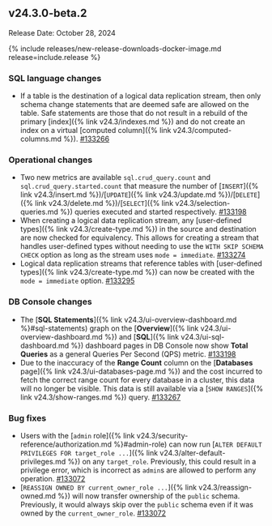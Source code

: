## v24.3.0-beta.2

Release Date: October 28, 2024

{% include releases/new-release-downloads-docker-image.md release=include.release %}

<h3 id="v24-3-0-beta-2-sql-language-changes">SQL language changes</h3>

- If a table is the destination of a logical data replication stream, then only schema change statements that are deemed safe are allowed on the table. Safe statements are those that do not result in a rebuild of the primary [index]({% link v24.3/indexes.md %}) and do not create an index on a virtual [computed column]({% link v24.3/computed-columns.md %}). [#133266][#133266]

<h3 id="v24-3-0-beta-2-operational-changes">Operational changes</h3>

- Two new metrics are available `sql.crud_query.count` and `sql.crud_query.started.count` that measure the number of [`INSERT`]({% link v24.3/insert.md %})/[`UPDATE`]({% link v24.3/update.md %})/[`DELETE`]({% link v24.3/delete.md %})/[`SELECT`]({% link v24.3/selection-queries.md %}) queries executed and started respectively. [#133198][#133198]
- When creating a logical data replication stream, any [user-defined types]({% link v24.3/create-type.md %}) in the source and destination are now checked for equivalency. This allows for creating a stream that handles user-defined types without needing to use the `WITH SKIP SCHEMA CHECK` option as long as the stream uses `mode = immediate`. [#133274][#133274]
- Logical data replication streams that reference tables with [user-defined types]({% link v24.3/create-type.md %}) can now be created with the `mode = immediate` option. [#133295][#133295]

<h3 id="v24-3-0-beta-2-db-console-changes">DB Console changes</h3>

- The [**SQL Statements**]({% link v24.3/ui-overview-dashboard.md %}#sql-statements) graph on the [**Overview**]({% link v24.3/ui-overview-dashboard.md %}) and [**SQL**]({% link v24.3/ui-sql-dashboard.md %}) dashboard pages in DB Console now show **Total Queries** as a general Queries Per Second (QPS) metric. [#133198][#133198]
- Due to the inaccuracy of the **Range Count** column on the [**Databases** page]({% link v24.3/ui-databases-page.md %}) and the cost incurred to fetch the correct range count for every database in a cluster, this data will no longer be visible. This data is still available via a [`SHOW RANGES`]({% link v24.3/show-ranges.md %}) query. [#133267][#133267]

<h3 id="v24-3-0-beta-2-bug-fixes">Bug fixes</h3>

- Users with the [`admin` role]({% link v24.3/security-reference/authorization.md %}#admin-role) can now run [`ALTER DEFAULT PRIVILEGES FOR target_role ...`]({% link v24.3/alter-default-privileges.md %}) on any `target_role`. Previously, this could result in a privilege error, which is incorrect as `admin`s are allowed to perform any operation. [#133072][#133072]
- [`REASSIGN OWNED BY current_owner_role ...`]({% link v24.3/reassign-owned.md %}) will now transfer ownership of the `public` schema. Previously, it would always skip over the `public` schema even if it was owned by the `current_owner_role`. [#133072][#133072]


[#133072]: https://github.com/cockroachdb/cockroach/pull/133072
[#133198]: https://github.com/cockroachdb/cockroach/pull/133198
[#133266]: https://github.com/cockroachdb/cockroach/pull/133266
[#133267]: https://github.com/cockroachdb/cockroach/pull/133267
[#133274]: https://github.com/cockroachdb/cockroach/pull/133274
[#133295]: https://github.com/cockroachdb/cockroach/pull/133295
